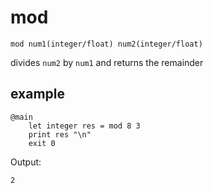 # mod

`mod num1(integer/float) num2(integer/float)`

divides `num2` by `num1` and returns the remainder

## example
```
@main
	let integer res = mod 8 3
	print res "\n"
	exit 0
```

Output:
```
2
```
